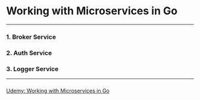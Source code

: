 # Working with Microservices in Go

---

### 1. Broker Service

### 2. Auth Service

### 3. Logger Service

---

### <Reference>

[Udemy: Working with Microservices in Go](https://www.udemy.com/course/working-with-microservices-in-go/)
